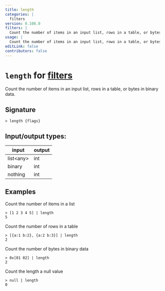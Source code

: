 ```yaml
---
title: length
categories: |
  filters
version: 0.108.0
filters: |
  Count the number of items in an input list, rows in a table, or bytes in binary data.
usage: |
  Count the number of items in an input list, rows in a table, or bytes in binary data.
editLink: false
contributors: false
---
```

<!-- This file is automatically generated. Please edit the command in https://github.com/nushell/nushell instead. -->

# `length` for [filters](/commands/categories/filters.md)

<div class='command-title'>Count the number of items in an input list, rows in a table, or bytes in binary data.</div>

## Signature

```> length {flags} ```


## Input/output types:

| input     | output |
| --------- | ------ |
| list&lt;any&gt; | int    |
| binary    | int    |
| nothing   | int    |
## Examples

Count the number of items in a list
```nu
> [1 2 3 4 5] | length
5
```

Count the number of rows in a table
```nu
> [{a:1 b:2}, {a:2 b:3}] | length
2
```

Count the number of bytes in binary data
```nu
> 0x[01 02] | length
2
```

Count the length a null value
```nu
> null | length
0
```

